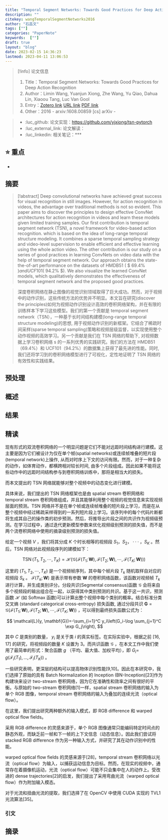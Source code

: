 ```yaml
---
title: "Temporal Segment Networks: Towards Good Practices for Deep Action Recognition"
description: ""
citekey: wangTemporalSegmentNetworks2016
author: "石昌文"
tags: [""]
categories: "PaperNote"
keywords:  [""]
draft: true
layout: "blog"
date: 2023-02-15 14:36:23
lastmod: 2023-04-11 13:06:53
---
```


> [!info] 论文信息
>1. Title：Temporal Segment Networks: Towards Good Practices for Deep Action Recognition
>2. Author：Limin Wang, Yuanjun Xiong, Zhe Wang, Yu Qiao, Dahua Lin, Xiaoou Tang, Luc Van Gool
>3. Entry：[Zotero link](zotero://select/items/@wangTemporalSegmentNetworks2016) [URL link](http://arxiv.org/abs/1608.00859) [PDF link](<file:///C\:\\Users\\19115\\OneDrive - stu.suda.edu.cn\\Zotero\\Wang et al_2016_Temporal Segment Networks.pdf,E\:\\mypack\\人生规划\\ 3 _进修\\ 2 _升学\\ 4 _硕士学习\\ 4 _研究\\Zotero\\storage\\TAK5MWXJ\\1608.html>)
>4. Other：2016 - arxiv:1608.00859 [cs]  arXiv   -   

>- :luc_github: 论文实现：https://github.com/yjxiong/tsn-pytorch
>- :luc_external_link: 论文解读：
>- :luc_linkedin: 相关笔记：***

## ⭐ 重点

- 

## 摘要

> [!abstract] Deep convolutional networks have achieved great success for visual recognition in still images. However, for action recognition in videos, the advantage over traditional methods is not so evident. This paper aims to discover the principles to design effective ConvNet architectures for action recognition in videos and learn these models given limited training samples. Our first contribution is temporal segment network (TSN), a novel framework for video-based action recognition. which is based on the idea of long-range temporal structure modeling. It combines a sparse temporal sampling strategy and video-level supervision to enable efficient and effective learning using the whole action video. The other contribution is our study on a series of good practices in learning ConvNets on video data with the help of temporal segment network. Our approach obtains the state-the-of-art performance on the datasets of HMDB51 ( $ 69.4\% $) and UCF101 ($ 94.2\% $). We also visualize the learned ConvNet models, which qualitatively demonstrates the effectiveness of temporal segment network and the proposed good practices.

> 深度卷积网络在静止图像的视觉识别领域取得了巨大成功。然而，对于视频中的动作识别，这些传统方法的优势并不明显。本文旨在研究(discover the principles)如何为视频动作识别设计高效的卷积网络架构，并在有限的训练样本下学习这些模型。我们的第一个贡献是 temporal segment network（TSN），一种基于长时间结构建模(long-range temporal structure modeling)的思想, 用于视频动作识别的新框架。它结合了稀疏时间采样(sparse temporal sampling)策略和视频层级监督，以实现使用整个动作视频的高效学习。另一个贡献是我们在 TSN 网络的帮助下, 对视频数据上学习卷积网络 s 的一系列优秀的实践研究。我们的方法在 HMDB51（69.4%）和 UCF101（94.2%）的数据集上获得了最先进的性能。同时, 我们还将学习到的卷积网络模型进行了可视化，定性地证明了 TSN 网络的有效性和实践结果。

## 预处理

## 概述

## 结果

## 精读

现有形式的双流卷积网络的一个明显问题是它们不能对远距时间结构进行建模。这主要是因为它们被设计为仅在单个帧(spatial networks)或连续帧堆叠的短片段(temporal network)上操作, 从而对时序上下文的访问有限。然而，对于一种复杂的动作，如体育动作，都横跨相对较长时间, 由多个片段组成。因此如果不能将这些动作中的远距时间结构参与到卷积网络训练中，那将是相当大的损失。

而本文提出的 TSN 网络就能够对整个视频中的动态变化进行建模。

具体来说，我们提出的 TSN 网络框架也是由 spatial stream 卷积网络和 temporal stream 卷积网络组成，并且其能够利用整个视频的视觉信息来实现视频层面的预测。TSN 网络并不是在单个帧或连续帧堆叠的短片段上学习，而是在从整个视频中经过稀疏采样得到的一系列短片段上学习。该序列中的每个代码片断都将生成其自己的操作类的初步预测。然后，将推导出片段之间的共识作为视频级预测。在学习过程中，通过迭代更新模型参数来优化视频级别预测的损失值，而不是两个流卷积网络中使用的摘录级别预测的损失值。 

给定一个视频 $V$ ，我们将其分成 $K$ 个时长相等的视频段 ${S_1，S_2，···，S_K}$ 。然后，TSN 网络对此视频段序列的建模如下：

$$
\operatorname{TSN}\left(T_1, T_2, \cdots, T_K\right)=\mathcal{H}\left(\mathcal{G}\left(\mathcal{F}\left(T_1 ; \mathbf{W}\right), \mathcal{F}\left(T_2 ; \mathbf{W}\right), \cdots, \mathcal{F}\left(T_K ; \mathbf{W}\right)\right)\right)
$$

这里的 $\left(T_1, T_2, \cdots, T_K\right)$ 是一个视频帧序列，其中每个帧片段 $T_k$ 随机取样自对应的视频段 $S_k$ 。 $\mathcal{F}\left(T_k ; \mathbf{W}\right)$ 是表示带有参数 $\mathbf{W}$ 的卷积网络函数，该函数对视频帧 $T_k$ 进行计算，并生成类别评分。分段共识(Segmental consensus)函数 $\mathcal{G}$ 会将来自多个视频段的输出组合在一起，以获得其中类别预测的共识。基于这一共识，预测函数 $\mathcal{H}$ (如 Softmax 函数)可以计算出整个视频中每个类别的概率。结合标准分类交叉熵 (standard categorical cross-entropy) 损失函数,  通过分段共识 $\mathbf{G}=\mathcal{G}\left(\mathcal{F}\left(T_1 ; \mathbf{W}\right), \mathcal{F}\left(T_2 ; \mathbf{W}\right), \cdots, \mathcal{F}\left(T_K ; \mathbf{W}\right)\right)$ ，可以得到最终损失函数公式为：

$$
\mathcal{L}(y, \mathbf{G})=-\sum_{i=1}^C y_i\left(G_i-\log \sum_{j=1}^C \exp G_j\right),
$$

其中 $C$ 是类别的数量， $y_i$ 是关于类 $i$ 的真实标签。在实际实验中，根据之前 $[16,17]$ 的研究，将视频段的数量 $K$ 设置为 3。而共识函数 $\mathcal{G}$ ，在本文工作中我们使用了最简单的形式：聚合函数 $g$ （平均、最大值、加权平均），即 $G_i=$ $g\left(\mathcal{F}_i\left(T_1\right), \ldots, \mathcal{F}_i\left(T_K\right)\right)$ 。

一些研究表明，更深层的结构可以提高物体识别性能[9,10]。因此在本研究中，我们选择了原始的具有 Batch Normalization 的 Inception (BN-Inception)[23]作为构建块来设计 two-stream 卷积网络，因为它在准确性和效率之间有很好的平衡。与原始的 two-stream 卷积网络[1]一样，spatial stream 卷积网络的输入为单个 RGB 图像，temporal stream 卷积网络的输入为叠加的连续光流（optical flow）。

在这里，我们提出研究两种额外的输入模式，即 RGB difference 和 warped optical flow fields。

采用 RGB difference 的灵感来源于，单个 RGB 图像通常只能编码特定时间点的静态外观，而缺乏前一帧和下一帧的上下文信息（动态信息）。因此我们尝试将 stacked RGB difference 作为另一种输入方式，并研究了其在动作识别中的性能。

warped optical flow fields  的灵感来源于[28]，temporal stream 卷积网络以光流（optical flow）为输入，以捕获运动信息为目标。然而，在现实的视频中，通常存在着摄像机运动，光流（optical flow）可能不只会集中在人的动作上。受改进的 dense trajectories[2]的启发，我们提出了采用弯曲光流（warped optical flow）作为附加输入模态。

对于光流和扭曲光流的提取，我们选择了在 OpenCV 中使用 CUDA 实现的 TVL1 光流算法[35]。

### 引文

## 摘录
